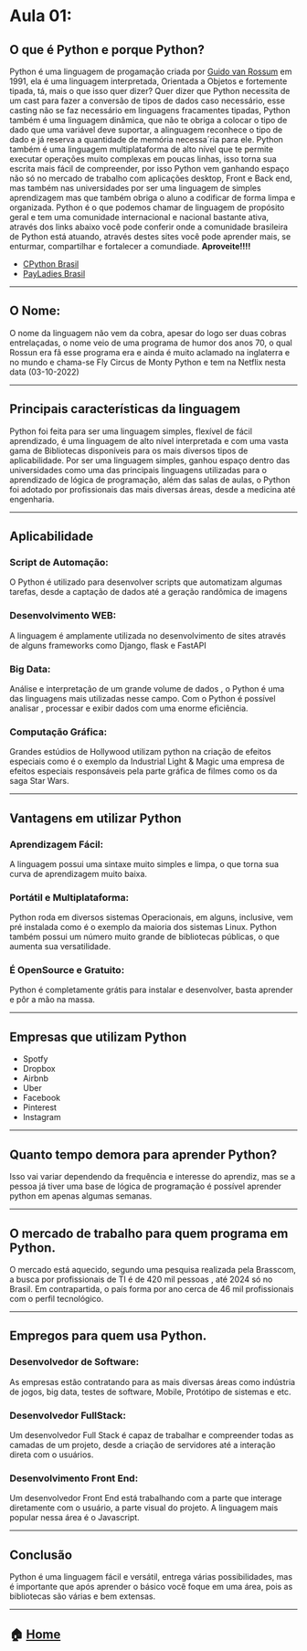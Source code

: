 # Aula 01:
## O que é Python e porque Python?
Python é uma linguagem de progamação criada por [Guido van Rossum](https://pt.wikipedia.org/wiki/Guido_van_Rossum) em 1991, ela é uma linguagem interpretada, Orientada a Objetos e fortemente tipada, tá,  mais o que isso quer dizer? Quer dizer que Python necessita de um cast para fazer a conversão de tipos de dados caso necessário, esse casting não se faz necessário em linguagens fracamentes tipadas, Python também  é uma linguagem dinâmica, que não te obriga a colocar o tipo de dado que uma variável deve suportar, a alinguagem reconhece o tipo de dado e já reserva a quantidade de memória necessa´ria para ele.  Python também é uma linguagem multiplataforma de alto nível que te permite executar operações muito complexas em poucas linhas, isso torna sua escrita mais fácil de compreender, por isso Python vem ganhando espaço não só no mercado de trabalho com aplicações desktop, Front e Back end, mas também nas universidades por ser uma linguagem de simples aprendizagem mas que também obriga o aluno a codificar de forma limpa e organizada. Python é o que podemos chamar de linguagem de propósito geral e tem uma comunidade internacional e nacional bastante ativa, através dos links abaixo você pode conferir  onde a comunidade brasileira de Python está atuando, através destes sites você pode aprender mais, se enturmar, compartilhar e fortalecer a comundiade. **Aproveite!!!!**

 * [CPython Brasil ](https://python.org.br/)
 * [PayLadies Brasil](https://brasil.pyladies.com/)
 
 ---
 
## O Nome:


O nome da linguagem não vem da cobra, apesar do logo ser duas cobras entrelaçadas, o nome veio de uma programa de humor dos anos 70, o qual Rossun era fã esse programa era e ainda é muito aclamado na inglaterra e no mundo e chama-se Fly Circus de Monty Python e tem na Netflix nesta data (03-10-2022)

---

## Principais características da linguagem

Python foi feita para ser uma linguagem simples, flexível de fácil aprendizado, é uma linguagem de alto nível interpretada e com uma vasta gama de Bibliotecas disponíveis para os mais diversos tipos de aplicabilidade. Por ser uma linguagem simples, ganhou espaço dentro das universidades como uma das principais linguagens utilizadas para o aprendizado de lógica de programação, além das salas de aulas, o Python foi adotado por profissionais das mais diversas áreas, desde a medicina até engenharia.

---

## Aplicabilidade

### Script de Automação:

O Python é utilizado para desenvolver scripts que automatizam algumas tarefas, desde a captação de dados até a geração randômica de  imagens

### Desenvolvimento WEB:

A linguagem é amplamente utilizada no desenvolvimento de sites através de alguns frameworks como Django, flask e FastAPI

### Big Data:

Análise e interpretação de um grande volume de dados , o Python é uma das linguagens mais utilizadas nesse campo. Com o Python é possível analisar , processar e exibir dados com uma enorme eficiência.

### Computação Gráfica:

Grandes estúdios de Hollywood utilizam python na criação de efeitos especiais como é o exemplo da Industrial Light & Magic  uma empresa de efeitos especiais responsáveis pela parte gráfica de filmes como os da saga Star Wars.

---

## Vantagens em utilizar Python

### Aprendizagem Fácil:

A linguagem possui uma sintaxe muito simples e limpa, o que torna sua curva de aprendizagem muito baixa.

### Portátil e Multiplataforma:

Python roda em diversos sistemas Operacionais, em alguns, inclusive, vem pré instalada como é o exemplo da maioria dos sistemas Linux. Python também possui um número muito grande de bibliotecas públicas, o que aumenta sua versatilidade.

### É OpenSource e Gratuito:

Python é completamente grátis para instalar e desenvolver, basta aprender e pôr a mão na massa. 

---

## Empresas que utilizam Python

* Spotfy
* Dropbox
* Airbnb
* Uber
* Facebook
* Pinterest
* Instagram

---

## Quanto tempo demora para aprender Python?

Isso vai variar dependendo da frequência e interesse do aprendiz, mas se a pessoa já tiver uma base de lógica de programação é possível aprender python em apenas algumas semanas.

---

## O mercado de trabalho para quem programa em Python.

O mercado está aquecido, segundo uma pesquisa realizada pela Brasscom, a busca por profissionais de TI é de 420 mil pessoas , até ́2024 só no Brasil. Em contrapartida, o país forma por ano cerca de 46 mil profissionais com o perfil tecnológico. 

---

## Empregos para quem usa Python.

### Desenvolvedor de Software:

As empresas estão contratando para as mais diversas áreas como indústria de jogos, big data, testes de software, Mobile, Protótipo de sistemas e etc.

### Desenvolvedor FullStack:

Um desenvolvedor Full Stack é capaz de trabalhar e compreender todas as camadas de um projeto, desde a criação de servidores até a interação direta com o usuários.

### Desenvolvimento Front End:

Um desenvolvedor Front End está trabalhando com a parte que interage diretamente com o usuário, a parte visual do projeto.   A linguagem mais popular nessa área é o  Javascript.

---

## Conclusão

Python é uma linguagem fácil e versátil, entrega várias possibilidades, mas é importante que após aprender o básico você foque em uma área, pois as bibliotecas são várias e bem extensas. 

---
:house: [Home](https://github.com/Evaldo-comp/Python-EEEP-JJLG)
---
